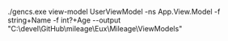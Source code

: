 ﻿./gencs.exe view-model UserViewModel -ns App.View.Model -f string+Name -f int?+Age --output "C:\devel\GitHub\mileage\Eux\Mileage\ViewModels"